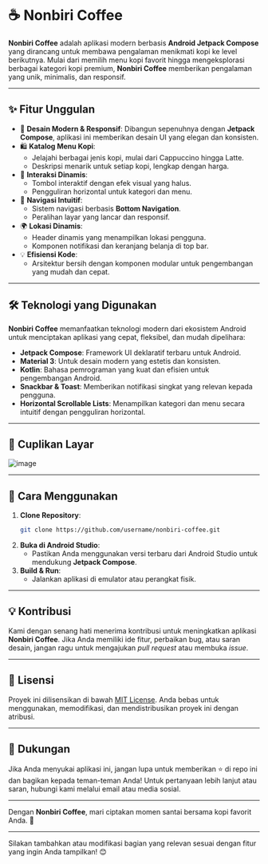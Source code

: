 # ☕ Nonbiri Coffee

**Nonbiri Coffee** adalah aplikasi modern berbasis **Android Jetpack Compose** yang dirancang untuk membawa pengalaman menikmati kopi ke level berikutnya. Mulai dari memilih menu kopi favorit hingga mengeksplorasi berbagai kategori kopi premium, **Nonbiri Coffee** memberikan pengalaman yang unik, minimalis, dan responsif.

---

## ✨ Fitur Unggulan

- 🌟 **Desain Modern & Responsif**: Dibangun sepenuhnya dengan **Jetpack Compose**, aplikasi ini memberikan desain UI yang elegan dan konsisten.
- 🛍️ **Katalog Menu Kopi**:
  - Jelajahi berbagai jenis kopi, mulai dari Cappuccino hingga Latte.
  - Deskripsi menarik untuk setiap kopi, lengkap dengan harga.
- 🎨 **Interaksi Dinamis**:
  - Tombol interaktif dengan efek visual yang halus.
  - Pengguliran horizontal untuk kategori dan menu.
- 🔔 **Navigasi Intuitif**:
  - Sistem navigasi berbasis **Bottom Navigation**.
  - Peralihan layar yang lancar dan responsif.
- 🌍 **Lokasi Dinamis**:
  - Header dinamis yang menampilkan lokasi pengguna.
  - Komponen notifikasi dan keranjang belanja di top bar.
- 💡 **Efisiensi Kode**:
  - Arsitektur bersih dengan komponen modular untuk pengembangan yang mudah dan cepat.

---

## 🛠️ Teknologi yang Digunakan

**Nonbiri Coffee** memanfaatkan teknologi modern dari ekosistem Android untuk menciptakan aplikasi yang cepat, fleksibel, dan mudah dipelihara:

- **Jetpack Compose**: Framework UI deklaratif terbaru untuk Android.
- **Material 3**: Untuk desain modern yang estetis dan konsisten.
- **Kotlin**: Bahasa pemrograman yang kuat dan efisien untuk pengembangan Android.
- **Snackbar & Toast**: Memberikan notifikasi singkat yang relevan kepada pengguna.
- **Horizontal Scrollable Lists**: Menampilkan kategori dan menu secara intuitif dengan pengguliran horizontal.

---

## 📸 Cuplikan Layar
![image](https://github.com/user-attachments/assets/5011e507-c92b-4327-8c11-d040781159c4)

---

## 🚀 Cara Menggunakan

1. **Clone Repository**:
   ```bash
   git clone https://github.com/username/nonbiri-coffee.git
   ```
2. **Buka di Android Studio**:
   - Pastikan Anda menggunakan versi terbaru dari Android Studio untuk mendukung **Jetpack Compose**.
3. **Build & Run**:
   - Jalankan aplikasi di emulator atau perangkat fisik.

---

## 💡 Kontribusi

Kami dengan senang hati menerima kontribusi untuk meningkatkan aplikasi **Nonbiri Coffee**. Jika Anda memiliki ide fitur, perbaikan bug, atau saran desain, jangan ragu untuk mengajukan *pull request* atau membuka *issue*.

---

## 📄 Lisensi

Proyek ini dilisensikan di bawah [MIT License](LICENSE). Anda bebas untuk menggunakan, memodifikasi, dan mendistribusikan proyek ini dengan atribusi.

---

## 🤝 Dukungan

Jika Anda menyukai aplikasi ini, jangan lupa untuk memberikan ⭐ di repo ini dan bagikan kepada teman-teman Anda! Untuk pertanyaan lebih lanjut atau saran, hubungi kami melalui email atau media sosial.

---

Dengan **Nonbiri Coffee**, mari ciptakan momen santai bersama kopi favorit Anda. 🌿

--- 

Silakan tambahkan atau modifikasi bagian yang relevan sesuai dengan fitur yang ingin Anda tampilkan! 😊
